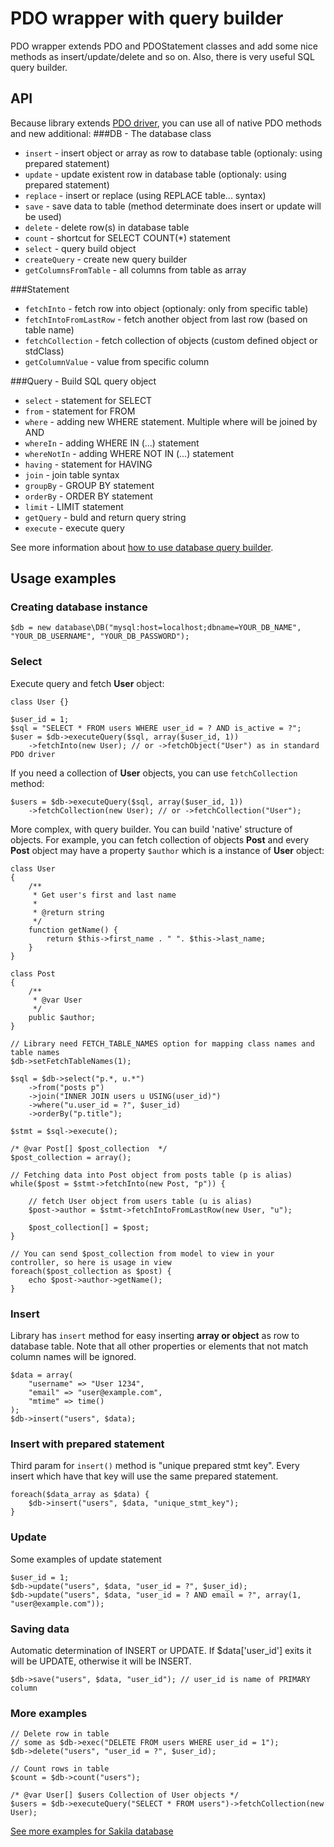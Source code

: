 PDO wrapper with query builder
==========================

PDO wrapper extends PDO and PDOStatement classes and add some nice methods as insert/update/delete and so on. Also, there is very useful SQL query builder.

API
---
Because library extends [PDO driver](http://php.net/manual/en/book.pdo.php), you can use all of native PDO methods and new additional:
###DB - The database class
+ `insert` - insert object or array as row to database table (optionaly: using prepared statement)
+ `update` - update existent row in database table (optionaly: using prepared statement)
+ `replace` - insert or replace (using REPLACE table... syntax)
+ `save` - save data to table (method determinate does insert or update will be used)
+ `delete` - delete row(s) in database table
+ `count` - shortcut for SELECT COUNT(*) statement
+ `select` - query build object
+ `createQuery` - create new query builder
+ `getColumnsFromTable` - all columns from table as array

###Statement
+ `fetchInto` - fetch row into object (optionaly: only from specific table)
+ `fetchIntoFromLastRow` - fetch another object from last row (based on table name)
+ `fetchCollection` - fetch collection of objects (custom defined object or stdClass)
+ `getColumnValue` - value from specific column

###Query - Build SQL query object
+ `select` - statement for SELECT
+ `from` - statement for FROM
+ `where` - adding new WHERE statement. Multiple where will be joined by AND
+ `whereIn` - adding WHERE IN (...) statement
+ `whereNotIn` - adding WHERE NOT IN (...) statement
+ `having` - statement for HAVING
+ `join` - join table syntax
+ `groupBy` - GROUP BY statement
+ `orderBy` - ORDER BY statement
+ `limit` - LIMIT statement
+ `getQuery` - buld and return query string
+ `execute` - execute query

See more information about [how to use database query builder](https://github.com/salebab/database/wiki/How-to-use-Database-query-builder).

Usage examples
-----------------

### Creating database instance
    $db = new database\DB("mysql:host=localhost;dbname=YOUR_DB_NAME", "YOUR_DB_USERNAME", "YOUR_DB_PASSWORD");

### Select
Execute query and fetch **User** object:
	
	class User {}
	
	$user_id = 1;
	$sql = "SELECT * FROM users WHERE user_id = ? AND is_active = ?";
	$user = $db->executeQuery($sql, array($user_id, 1))
		->fetchInto(new User); // or ->fetchObject("User") as in standard PDO driver

If you need a collection of **User** objects, you can use `fetchCollection` method:

	$users = $db->executeQuery($sql, array($user_id, 1))
		->fetchCollection(new User); // or ->fetchCollection("User");


More complex, with query builder. You can build 'native' structure of objects.
For example, you can fetch collection of objects **Post** and every **Post** object may have a property `$author` which is a instance of **User** object:

	class User
	{
	    /**
	     * Get user's first and last name
	     *
	     * @return string
	     */
	    function getName() {
	        return $this->first_name . " ". $this->last_name;
	    }
	}
	
	class Post
	{
		/**
		 * @var User
		 */
		public $author;
	}

	// Library need FETCH_TABLE_NAMES option for mapping class names and table names
	$db->setFetchTableNames(1);

	$sql = $db->select("p.*, u.*")
		->from("posts p")
		->join("INNER JOIN users u USING(user_id)")
		->where("u.user_id = ?", $user_id)
		->orderBy("p.title");
		
	$stmt = $sql->execute();
	
	/* @var Post[] $post_collection  */
	$post_collection = array();

	// Fetching data into Post object from posts table (p is alias)
	while($post = $stmt->fetchInto(new Post, "p")) {

		// fetch User object from users table (u is alias)
		$post->author = $stmt->fetchIntoFromLastRow(new User, "u");

		$post_collection[] = $post;
	}

	// You can send $post_collection from model to view in your controller, so here is usage in view
	foreach($post_collection as $post) {
	    echo $post->author->getName();
	}

### Insert 
Library has `insert` method for easy inserting **array or object** as row to database table. Note that all other properties or elements that not match column names will be ignored.

	$data = array(
		"username" => "User 1234",
		"email" => "user@example.com",
		"mtime" => time()
	);
	$db->insert("users", $data);
	
### Insert with prepared statement
Third param for `insert()` method is "unique prepared stmt key". Every insert which have that key will use the same prepared statement.

	foreach($data_array as $data) {
		$db->insert("users", $data, "unique_stmt_key");
	}

### Update
Some examples of update statement
	
	$user_id = 1;
	$db->update("users", $data, "user_id = ?", $user_id);
	$db->update("users", $data, "user_id = ? AND email = ?", array(1, "user@example.com"));
	
	
### Saving data
Automatic determination of INSERT or UPDATE. If $data['user_id'] exits it will be UPDATE, otherwise it will be INSERT.

	$db->save("users", $data, "user_id"); // user_id is name of PRIMARY column
	
### More examples
	
	// Delete row in table
	// some as $db->exec("DELETE FROM users WHERE user_id = 1");
	$db->delete("users", "user_id = ?", $user_id);
	
	// Count rows in table
	$count = $db->count("users");
	
	/* @var User[] $users Collection of User objects */
	$users = $db->executeQuery("SELECT * FROM users")->fetchCollection(new User);

[See more examples for Sakila database](https://github.com/salebab/database/tree/master/examples/sakila)